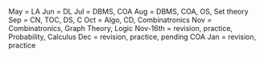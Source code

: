 May = LA
Jun = DL
Jul = DBMS, COA
Aug = DBMS, COA, OS, Set theory
Sep = CN, TOC, DS, C
Oct = Algo, CD, Combinatronics
Nov = Combinatronics, Graph Theory, Logic
Nov-16th = revision, practice, Probability, Calculus
Dec = revision, practice, pending COA
Jan = revision, practice
